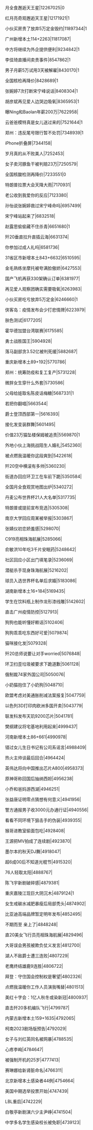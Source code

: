 月全食邂逅天王星|12267025|0

红月亮奇观邂逅天王星|12171921|1

小伙买房贵了放弃5万定金毁约|11897344|1

广州新增本土114+2263|11817087|

中方将继续为外企提供便利|9234842|1

李佳琦直播间卖贵事件|8547862|1

男子月薪5万试用3天被解雇|8430170|1

全国核检再降价|8428689|1

张婉婷7次打断宋宁峰说话|8408304|1

胡彦斌再见爱人边哭边吸氧|8365953|1

曝Ning和Baolan年薪200万|7622958|

云爸爸模特真是女儿送过来的|7521644|1

郑州：违反尾号限行暂不处罚|7348939|1

iPhone折叠屏|7344158|

岁月真的从不败美人|7252453|

女子卖河豚鱼干被判赔23万|7250579|

全国核酸检测再降价|7233551|0

特朗普拉票大会天降大雨|7170931|

老公收到我爱你的反应|7123380|

孙怡说张婉婷救过宋宁峰命吗|6957499|

宋宁峰站起来了|6832518|

赵露思偷偷藏不住杀青|6651680|1

歼20垂直拉升直插云海|6631374|

你参加过成人礼吗|6581736|

31省区市新增本土843+6632|6510595|

金毛熟练坐摩托被夸满脸傲娇|6427553|

国产飞机再获330架确认订单|6381977|

再见爱人观察团确实需要吸氧|6263983|

小伙买房吃亏放弃5万定金|6246660|1

侠客岛：疫情发布会少打悲情牌|6223979|

肤色测试|6177205|

霍华德加盟台湾联赛|6175585|

勇士战胜国王|5904928|

落马副部贪3.52亿被判死缓|5882687|

重庆新增本土89+192|5770786|

郑州：统筹防疫和复工复产|5731228|

微胖女生穿什么外套|5730586|

父母给娃取名陈皮话梅糖|5687331|1

若把你翻唱|5663544|

爵士登顶西部第一|5616393|

接化发变装群舞|5601495|

价值23万猫坠楼保姆被追责|5569870|1

外地小伙上海挑战陌生人婚礼|5452360|

被点燃我温暖你这段爽到|5422618|

歼20空中横滚有多帅|5360230|

街道办回应环卫工在车前下跪|5350584|

全国月全食观赏地图出炉|5340272|

丹麦公布世界杯21人大名单|5317735|

特朗普或提前宣布竞选|5305308|

南京大学回应周某被举报|5303867|

张婧仪初恋娇羞感|5298070|

C919亮相珠海航展|5285066|

俞敏洪10年吃3千片安眠药|5248642|

社区回应小区出门填笔录|5236069|

潜艇杀手现身珠海航展|5216202|

球员入选世界杯名单后求婚|5183086|

湖南新增本土16+184|5169435|

学生在饮料瓶上制作龙形漆线雕|5142602|

直击广州疫情防控|5127913|

狗狗也能听懂好赖话|5102406|

狗狗乖乖吃东西好可爱|5079874|

猫咪接化发|5079328|

歼20总师说要让对手worried|5076848|

环卫扫歪垃圾被要求下跪道歉|5061128|

俄制裁74家外国公司|5050076|

小奶猫抱住了小奶狗|5048710|

欧盟考虑对美通胀削减法案报复|5047759|

以色列3D打印肉欧洲多国开卖|5043779|

联发科发布天玑9200芯片|5041781|

樊纲建议将宅基地利用起来|4999437|

河南新增本土86+661|4990978|

错过女儿生日书记有公司系谣言|4988409|

热火主帅谈最后回合|4964424|

英伟达将向中国推出芯片A800|4958373|

原神哥称回国后抽纳西妲|4956238|

小乔和爸妈游西湖|4946251|

张益唐证明零点猜想有何意义|4941956|

警方通报男子收3000元办通行证|4940556|

看看不同环境下狙击手的伪装|4939355|

猴哥进教室偷面包吃|4928408|

王源把MV拍成了连续剧|4923870|

墨尔本的秋天DJ舞|4918047|

超6成00后不知道光棍节|4915320|

76人轻取太阳|4888767|

陈飞宇新剧破碎感|4879381|

重庆嘉陵江现巨大阴沉木|4879124|1

女生戒碳水减肥暴瘦后局部秃头|4874902|

比亚迪高端品牌暂定明年发布|4852495|

不期而至 亲上了|4848248|

直20美女飞行员亮相珠海航展|4829496|

大哥误会男孩被欺负仗义发言|4812700|

湖人不敌爵士遭三连败|4807229|

老鹰终结雄鹿9连胜|4806722|

拜登：守住国会控制权是奢望|4802326|

点燃我温暖你工作人员演我嘴替|4801513|

美红十字会：1亿人秋冬或染新冠|4800937|

直击歼20多机编队飞行|4799787|

内蒙古新增本土159+1635|4792065|

柯南2023剧场版预告|4792029|

女子与刘红英同名被网暴|4788535|

心疼李峋|4784647|

被强制开机的25岁|4777413|

赛琳娜给新肾脏命名|4766311|

北京新增本土感染者44例|4754664|

美国中期选举投票开始|4747439|

LBL重启|4742229|

白敬亭新剧演六少主尹峥|4741504|

中学多名学生感染校长被免职|4739123|

